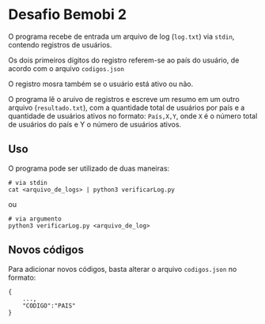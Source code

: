 # Desafio Bemobi 2
O programa recebe de entrada um arquivo de log (`log.txt`) via `stdin`, contendo registros de usuários.

Os dois primeiros dígitos do registro referem-se ao país do usuário, de acordo com o arquivo `codigos.json`

O registro mosra também se o usuário está ativo ou não.

O programa lê o aruivo de registros e escreve um resumo em um outro arquivo (`resultado.txt`), com a quantidade total de usuários por país e a quantidade de usuários ativos no formato:
`País,X,Y`, onde `X` é o número total de usuários do país e Y o número de usuários ativos.

## Uso
O programa pode ser utilizado de duas maneiras:
```
# via stdin
cat <arquivo_de_logs> | python3 verificarLog.py
```
ou
```
# via argumento
python3 verificarLog.py <arquivo_de_log>
```

## Novos códigos
Para adicionar novos códigos, basta alterar o arquivo `codigos.json` no formato:
```
{   
    ...,
    "CODIGO":"PAIS"
}